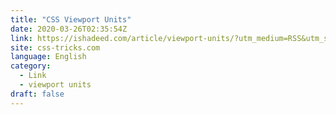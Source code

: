 ```yaml
---
title: "CSS Viewport Units"
date: 2020-03-26T02:35:54Z
link: https://ishadeed.com/article/viewport-units/?utm_medium=RSS&utm_source=news.12bit.vn
site: css-tricks.com
language: English
category:
  - Link
  - viewport units
draft: false
---
```

